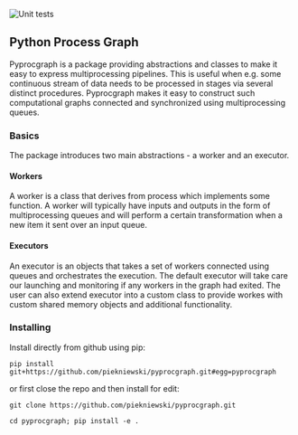 ![Unit tests](https://github.com/piekniewski/pyprocgraph/actions/workflows/pull_request.yml/badge.svg)

## Python Process Graph

Pyprocgraph is a package providing abstractions and 
classes to make it easy to express multiprocessing
pipelines. This is useful when e.g. some continuous
stream of data needs to be processed in stages via 
several distinct procedures. Pyprocgraph makes it easy
to construct such computational graphs connected and 
synchronized using multiprocessing queues. 

### Basics

The package introduces two main abstractions - a worker and 
an executor. 

#### Workers

A worker is a class that derives from process
which implements some function. A worker will typically have
inputs and outputs in the form of multiprocessing
queues and will perform a certain transformation when
a new item it sent over an input queue. 

#### Executors

An executor is an objects that takes a set of workers
connected using queues and orchestrates the execution. 
The default executor will take care our launching and 
monitoring if any workers in the graph had exited. The user
can also extend executor into a custom class to provide
workes with custom shared memory objects and additional 
functionality.

### Installing

Install directly from github using pip:

```pip install git+https://github.com/piekniewski/pyprocgraph.git#egg=pyprocgraph```

or first close the repo and then install for edit:

```git clone https://github.com/piekniewski/pyprocgraph.git```

```cd pyprocgraph; pip install -e . ```
